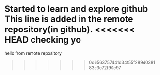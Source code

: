 Started to learn and explore github<br>
This line is added in the remote repository(in github).
<<<<<<< HEAD
checking yo
=======
hello from remote repository
>>>>>>> 0d6563757441d34f55f289d038183e3c72f90c97
